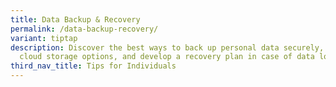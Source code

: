 ```yaml
---
title: Data Backup & Recovery
permalink: /data-backup-recovery/
variant: tiptap
description: Discover the best ways to back up personal data securely, choose
  cloud storage options, and develop a recovery plan in case of data loss.
third_nav_title: Tips for Individuals
---
```

